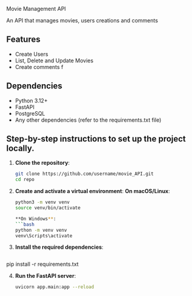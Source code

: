 Movie Management API

An API that manages movies, users creations and comments

## Features

- Create Users
- List, Delete and Update Movies
- Create comments f

## Dependencies

- Python 3.12+
- FastAPI
- PostgreSQL
- Any other dependencies (refer to the requirements.txt file)


## Step-by-step instructions to set up the project locally.

1. **Clone the repository**:
   ```bash
   git clone https://github.com/username/movie_API.git
   cd repo


2. **Create and activate a virtual environment**:
   **On macOS/Linux**:
   ```bash
   python3 -m venv venv
   source venv/bin/activate

   **On Windows**:
   ```bash
   python -m venv venv
   venv\Scripts\activate

3. **Install the required dependencies**:
   ```bash
  pip install -r requirements.txt

4. **Run the FastAPI server**:

   ```bash
   uvicorn app.main:app --reload